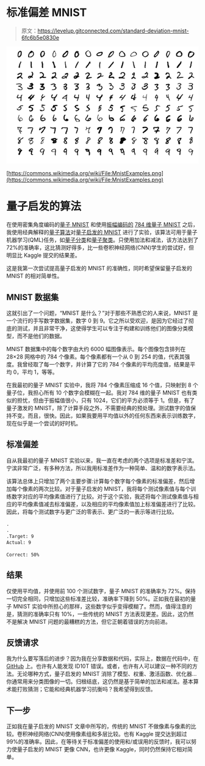# 标准偏差 MNIST

> 原文：<https://levelup.gitconnected.com/standard-deviation-mnist-6fc6b5e0830e>

![](img/21de423984458b1f68caeac5c9fc37b3.png)

[https://commons.wikimedia.org/wiki/File:MnistExamples.png](https://commons.wikimedia.org/wiki/File:MnistExamples.png)

# 量子启发的算法

在使用密集角度编码的[量子 MNIST](https://towardsdatascience.com/quantum-mnist-f2c765bdd478) 和使用[振幅编码的](/amplitude-encoding-dd89dc84170d) [784 维量子 MNIST](https://towardsdatascience.com/784-dimensional-quantum-mnist-f0adcf1a938c) 之后，我使用经典解释的[量子算法](/comparing-quantum-states-c6445e1e46fd)对[量子启发的 MNIST](https://bsiegelwax.medium.com/quantum-inspired-mnist-6e33466d991b) 进行了实验，该算法可用于量子机器学习(QML)任务，如[量子分类](https://medium.com/swlh/quantum-classification-cecbc7831be)和[量子聚类](/quantum-clustering-c498b089b88e)。只使用加法和减法，该方法达到了 72%的准确率，这比猜测好得多，比一些卷积神经网络(CNN)学生的尝试好，但明显比 Kaggle 提交的结果差。

这是我第一次尝试提高量子启发的 MNIST 的准确性，同时希望保留量子启发的 MNIST 的相对简单性。

## MNIST 数据集

这就引出了一个问题，“MNIST 是什么？”对于那些不熟悉它的人来说，MNIST 是一个流行的手写数字数据集，数字 0 到 9。它之所以受欢迎，是因为它经过了彻底的测试，并且非常干净，这使得学生可以专注于构建和训练他们的图像分类模型，而不是他们的数据。

MNIST 数据集中的每个数字由大约 6000 幅图像表示。每个图像包含排列在 28×28 网格中的 784 个像素。每个像素都有一个从 0 到 254 的值，代表其强度。我曾经取了每一个数字，并计算了它的 784 个像素的平均亮度值，结果是平均 0，平均 1，等等。

在我最初的量子 MNIST 实验中，我将 784 个像素压缩成 16 个值，只映射到 8 个量子位，我担心所有 10 个数字会模糊在一起。我对 784 维的量子 MNIST 也有类似的担忧，但由于振幅值很小，只有 1024，它们的平方必须等于 1。但是，有了量子激发的 MNIST，除了计算手段之外，不需要经典的预处理。测试数字的值保持不变。而且，很快。因此，如果我要用平均值以外的任何东西来表示训练数字，现在似乎是一个尝试的好时机。

## 标准偏差

自从我最初的量子 MNIST 实验以来，我一直在考虑的两个选项是标准差和宁滨。宁滨非常广泛，有多种方法，所以我用标准差作为一种简单、温和的数字表示法。

该算法总体上只增加了两个主要步骤:计算每个数字每个像素的标准偏差，然后增加每个像素的两次比较。对于量子启发的 MNIST，我将每个测试像素值与每个训练数字对应的平均像素值进行了比较。对于这个实验，我还将每个测试像素值与相应的平均像素值减去标准偏差，以及相应的平均像素值加上标准偏差进行了比较。因此，将每个测试数字与更广泛的零表示、更广泛的一表示等进行比较。

```
.
.
.Target: 9
Actual: 9

Correct: 50%
```

## 结果

仅使用平均值，并使用前 100 个测试数字，量子 MNIST 的准确率为 72%。保持一切完全相同，只增加这些标准差比较，准确率下降到 50%。正如我在最初的量子 MNIST 实验中所担心的那样，这些数字似乎变得模糊了。然而，值得注意的是，猜测的准确率只有 10%，一些传统的 MNIST 方法表现更差。因此，这仍然不是解决 MNIST 问题的最糟糕的方法，但它正朝着错误的方向前进。

## 反馈请求

我为什么要写落后的进步？因为我在分享数据和代码，实际上，数据在代码中，在 [GitHub](https://cb.run/L9vp) 上。也许有人能发现 ID10T 错误。或者，也许有人可以建议一种不同的方法。无论哪种方式，量子启发的 MNIST 消除了模型、权重、激活函数、优化器…你通常用来分类图像的一切。归根结底，这仍然是基于简单的加法和减法。基本算术能打败猜测；它能和经典机器学习抗衡吗？我希望得到反馈。

## 下一步

正如我在量子启发的 MNIST 文章中所写的，传统的 MNIST 不做像素与像素的比较。卷积神经网络(CNN)使用像素组和多层比较。也有 Kaggle 提交达到超过 99%的准确率。因此，在等待关于标准偏差的使用和/或误用的反馈时，我可以努力使量子启发的 MNIST 更像 CNN，也许更像 Kaggle，同时仍然保持它相对简单。